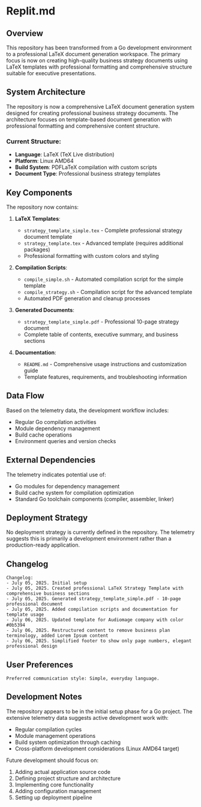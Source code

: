 # Replit.md

## Overview

This repository has been transformed from a Go development environment to a professional LaTeX document generation workspace. The primary focus is now on creating high-quality business strategy documents using LaTeX templates with professional formatting and comprehensive structure suitable for executive presentations.

## System Architecture

The repository is now a comprehensive LaTeX document generation system designed for creating professional business strategy documents. The architecture focuses on template-based document generation with professional formatting and comprehensive content structure.

### Current Structure:
- **Language**: LaTeX (TeX Live distribution)
- **Platform**: Linux AMD64
- **Build System**: PDFLaTeX compilation with custom scripts
- **Document Type**: Professional business strategy templates

## Key Components

The repository now contains:

1. **LaTeX Templates**:
   - `strategy_template_simple.tex` - Complete professional strategy document template
   - `strategy_template.tex` - Advanced template (requires additional packages)
   - Professional formatting with custom colors and styling

2. **Compilation Scripts**:
   - `compile_simple.sh` - Automated compilation script for the simple template
   - `compile_strategy.sh` - Compilation script for the advanced template
   - Automated PDF generation and cleanup processes

3. **Generated Documents**:
   - `strategy_template_simple.pdf` - Professional 10-page strategy document
   - Complete table of contents, executive summary, and business sections

4. **Documentation**:
   - `README.md` - Comprehensive usage instructions and customization guide
   - Template features, requirements, and troubleshooting information

## Data Flow

Based on the telemetry data, the development workflow includes:
- Regular Go compilation activities
- Module dependency management
- Build cache operations
- Environment queries and version checks

## External Dependencies

The telemetry indicates potential use of:
- Go modules for dependency management
- Build cache system for compilation optimization
- Standard Go toolchain components (compiler, assembler, linker)

## Deployment Strategy

No deployment strategy is currently defined in the repository. The telemetry suggests this is primarily a development environment rather than a production-ready application.

## Changelog

```
Changelog:
- July 05, 2025. Initial setup
- July 05, 2025. Created professional LaTeX Strategy Template with comprehensive business sections
- July 05, 2025. Generated strategy_template_simple.pdf - 10-page professional document
- July 05, 2025. Added compilation scripts and documentation for template usage
- July 06, 2025. Updated template for Audiomage company with color #0b5394
- July 06, 2025. Restructured content to remove business plan terminology, added Lorem Ipsum content
- July 06, 2025. Simplified footer to show only page numbers, elegant professional design
```

## User Preferences

```
Preferred communication style: Simple, everyday language.
```

## Development Notes

The repository appears to be in the initial setup phase for a Go project. The extensive telemetry data suggests active development work with:
- Regular compilation cycles
- Module management operations
- Build system optimization through caching
- Cross-platform development considerations (Linux AMD64 target)

Future development should focus on:
1. Adding actual application source code
2. Defining project structure and architecture
3. Implementing core functionality
4. Adding configuration management
5. Setting up deployment pipeline